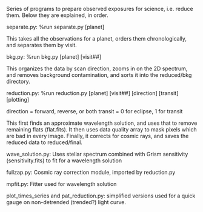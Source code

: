 Series of programs to prepare observed exposures for science, i.e. reduce them. Below they are explained, in order.

separate.py: %run separate.py [planet]

This takes all the observations for a planet, orders them chronologically,  and separates them by visit.


bkg.py: %run bkg.py [planet] [visit##]

This organizes the data by scan direction, zooms in on the 2D spectrum, and removes background contamination, and sorts it into the reduced/bkg directory.

reduction.py: %run reduction.py [planet] [visit##] [direction] [transit] [plotting]

direction = forward, reverse, or both
transit = 0 for eclipse, 1 for transit

This first finds an approximate wavelength solution, and uses that to remove remaining flats (flat.fits). It then uses data quality array to mask pixels which are bad in every image. Finally, it corrects for cosmic rays, and saves the reduced data to reduced/final.

wave_solution.py: Uses stellar spectrum combined with Grism sensitivity (sensitivity.fits) to fit for a wavelength solution

fullzap.py: Cosmic ray correction module, imported by reduction.py

mpfit.py: Fitter used for wavelength solution

plot_times_series and pat_reduction.py: simplified versions used for a quick gauge on non-detrended (trended?) light curve.



